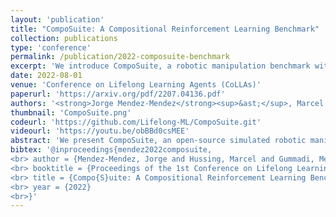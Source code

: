 ```yaml
---
layout: 'publication'
title: "CompoSuite: A Compositional Reinforcement Learning Benchmark"
collection: publications
type: 'conference'
permalink: /publication/2022-composuite-benchmark
excerpt: 'We introduce CompoSuite, a robotic manipulation benchmark with hundreds of tasks for evaluating the functional compositionality of RL algorithms.'
date: 2022-08-01
venue: 'Conference on Lifelong Learning Agents (CoLLAs)'
paperurl: 'https://arxiv.org/pdf/2207.04136.pdf'
authors: '<strong>Jorge Mendez-Mendez</strong><sup>&ast;</sup>, Marcel Hussing<sup>&ast;</sup>, Meghna Gummadi, <a href="https://seas.upenn.edu/~eeaton/">Eric Eaton</a>'
thumbnail: 'CompoSuite.png'
codeurl: 'https://github.com/Lifelong-ML/CompoSuite.git'
videourl: 'https://youtu.be/obBBd0csMEE'
abstract: 'We present CompoSuite, an open-source simulated robotic manipulation benchmark for compositional multi-task reinforcement learning (RL). Each CompoSuite task requires a particular _robot_ arm to manipulate one individual _object_ to achieve a task _objective_ while avoiding an _obstacle_. This compositional definition of the tasks endows CompoSuite with two remarkable properties. First, varying the robot/object/objective/obstacle elements leads to hundreds of RL tasks, each of which requires a meaningfully different behavior. Second, RL approaches can be evaluated specifically for their ability to learn the compositional structure of the tasks. This latter capability to functionally decompose problems would enable intelligent agents to identify and exploit commonalities between learning tasks to handle large varieties of highly diverse problems. We benchmark existing single-task, multi-task, and compositional learning algorithms on various training settings, and assess their capability to compositionally generalize to unseen tasks. Our evaluation exposes the shortcomings of existing RL approaches with respect to compositionality and opens new avenues for investigation.'
bibtex: '@inproceedings{mendez2022composuite,
<br> author = {Mendez-Mendez, Jorge and Hussing, Marcel and Gummadi, Meghna and Eaton, Eric},
<br> booktitle = {Proceedings of the 1st Conference on Lifelong Learning Agents (CoLLAs-22)},
<br> title = {Compo{S}uite: A Compositional Reinforcement Learning Benchmark},
<br> year = {2022}
<br>}'
---
```

